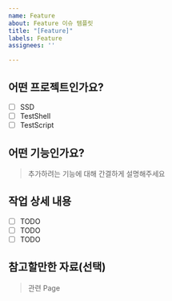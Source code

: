 ```yaml
---
name: Feature
about: Feature 이슈 템플릿
title: "[Feature]"
labels: Feature
assignees: ''

---
```


## 어떤 프로젝트인가요?
- [ ] SSD
- [ ] TestShell
- [ ] TestScript

## 어떤 기능인가요?
> 추가하려는 기능에 대해 간결하게 설명해주세요

## 작업 상세 내용
- [ ] TODO
- [ ] TODO
- [ ] TODO

## 참고할만한 자료(선택)
> 관련 Page
